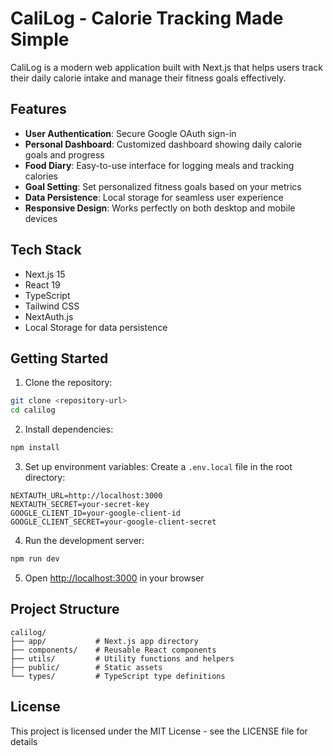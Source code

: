 # CaliLog - Calorie Tracking Made Simple

CaliLog is a modern web application built with Next.js that helps users track their daily calorie intake and manage their fitness goals effectively.

## Features

- **User Authentication**: Secure Google OAuth sign-in
- **Personal Dashboard**: Customized dashboard showing daily calorie goals and progress
- **Food Diary**: Easy-to-use interface for logging meals and tracking calories
- **Goal Setting**: Set personalized fitness goals based on your metrics
- **Data Persistence**: Local storage for seamless user experience
- **Responsive Design**: Works perfectly on both desktop and mobile devices

## Tech Stack

- Next.js 15
- React 19
- TypeScript
- Tailwind CSS
- NextAuth.js
- Local Storage for data persistence

## Getting Started

1. Clone the repository:

```bash
git clone <repository-url>
cd calilog
```

2. Install dependencies:

```bash
npm install
```

3. Set up environment variables:
   Create a `.env.local` file in the root directory:

```
NEXTAUTH_URL=http://localhost:3000
NEXTAUTH_SECRET=your-secret-key
GOOGLE_CLIENT_ID=your-google-client-id
GOOGLE_CLIENT_SECRET=your-google-client-secret
```

4. Run the development server:

```bash
npm run dev
```

5. Open [http://localhost:3000](http://localhost:3000) in your browser

## Project Structure

```
calilog/
├── app/           # Next.js app directory
├── components/    # Reusable React components
├── utils/         # Utility functions and helpers
├── public/        # Static assets
└── types/         # TypeScript type definitions
```

## License

This project is licensed under the MIT License - see the LICENSE file for details
